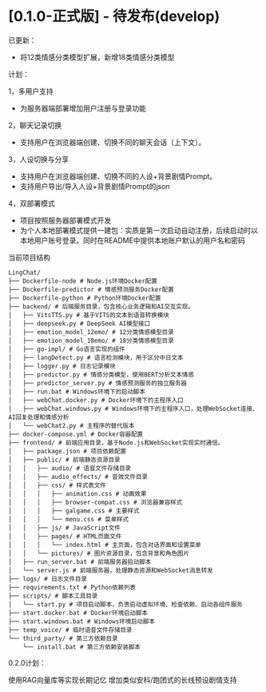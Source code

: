 # [0.1.0-正式版] - 待发布(develop)
已更新：

- 将12类情感分类模型扩展，新增18类情感分类模型

计划：

1，多用户支持
- 为服务器端部署增加用户注册与登录功能

2，聊天记录切换
- 支持用户在浏览器端创建、切换不同的聊天会话（上下文）。

3，人设切换与分享
- 支持用户在浏览器端创建、切换不同的人设+背景剧情Prompt。
- 支持用户导出/导入人设+背景剧情Prompt的json

4，双部署模式
- 项目按照服务器部署模式开发
- 为个人本地部署模式提供一建包：实质是第一次启动自动注册，后续启动时以本地用户账号登录。同时在README中提供本地账户默认的用户名和密码

当前项目结构
```
LingChat/
├── Dockerfile-node # Node.js环境Docker配置
├── Dockerfile-predictor # 情感预测服务Docker配置
├── Dockerfile-python # Python环境Docker配置
├── backend/ # 后端服务目录，包含核心业务逻辑和AI交互实现。
│   ├── VitsTTS.py # 基于VITS的文本到语音转换模块
│   ├── deepseek.py # DeepSeek AI模型接口
│   ├── emotion_model_12emo/ # 12分类情感模型目录
│   ├── emotion_model_18emo/ # 18分类情感模型目录
│   ├── go-impl/ # Go语言实现的组件
│   ├── langDetect.py # 语言检测模块，用于区分中日文本
│   ├── logger.py # 日志记录模块
│   ├── predictor.py # 情感分类模型，使用BERT分析文本情感
│   ├── predictor_server.py # 情感预测服务的独立服务器
│   ├── run.bat # Windows环境下的启动脚本
│   ├── webChat.docker.py # Docker环境下的主程序入口
│   ├── webChat.windows.py # Windows环境下的主程序入口，处理WebSocket连接、AI回复处理和情感分析
│   └── webChat2.py # 主程序的替代版本
├── docker-compose.yml # Docker容器配置
├── frontend/ # 前端应用目录，基于Node.js和WebSocket实现实时通信。
│   ├── package.json # 项目依赖配置
│   ├── public/ # 前端静态资源目录
│   │   ├── audio/ # 语音文件存储目录
│   │   ├── audio_effects/ # 音效文件目录
│   │   ├── css/ # 样式表文件
│   │   │   ├── animation.css # 动画效果
│   │   │   ├── browser-compat.css # 浏览器兼容样式
│   │   │   ├── galgame.css # 主要样式
│   │   │   └── menu.css # 菜单样式
│   │   ├── js/ # JavaScript文件
│   │   ├── pages/ # HTML页面文件
│   │   │   └── index.html # 主页面，包含对话界面和设置菜单
│   │   └── pictures/ # 图片资源目录，包含背景和角色图片
│   ├── run_server.bat # 前端服务器启动脚本
│   └── server.js # 前端服务器，处理静态资源和WebSocket消息转发
├── logs/ # 日志文件目录
├── requirements.txt # Python依赖列表
├── scripts/ # 脚本工具目录
│   └── start.py # 项目启动脚本，负责启动虚拟环境、检查依赖、启动各组件服务
├── start.docker.bat # Docker环境启动脚本
├── start.windows.bat # Windows环境启动脚本
├── temp_voice/ # 临时语音文件存储目录
└── third_party/ # 第三方依赖目录
    └── install.bat # 第三方依赖安装脚本
```

0.2.0计划：

使用RAG向量库等实现长期记忆
增加类似安科/跑团式的长线预设剧情支持
